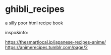 # ghibli_recipes
a silly poor html recipe book

inspo&info: 

https://thesmartlocal.jp/japanese-recipes-anime/ 
https://animerecipes.tumblr.com/page/2
